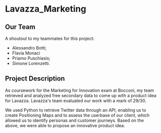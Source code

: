 # Lavazza_Marketing

## Our Team

A shoutout to my teammates for this project:
- Alessandro Botti;
- Flavia Monaci
- Priamo Puschiasis;
- Simone Lorenzetti.

## Project Description

As coursework for the Marketing for Innovation exam at Bocconi, my team retrieved and analyzed free secondary data to come up with a product idea for Lavazza.
Lavazza's team evaluated our work with a mark of 29/30.

We used Python to retrieve Twitter data through an API, enabling us to create Positioning Maps and to assess the userbase of our client, which allowed us to identify personas and customer journeys.
Based on the above, we were able to propose an innovative product idea.

